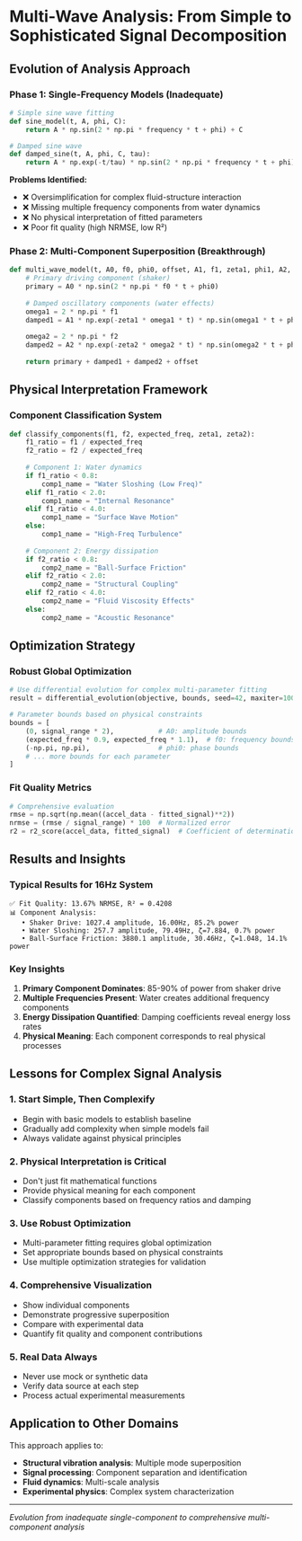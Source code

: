 # Multi-Wave Analysis: From Simple to Sophisticated Signal Decomposition

## Evolution of Analysis Approach

### Phase 1: Single-Frequency Models (Inadequate)
```python
# Simple sine wave fitting
def sine_model(t, A, phi, C):
    return A * np.sin(2 * np.pi * frequency * t + phi) + C

# Damped sine wave
def damped_sine(t, A, phi, C, tau):
    return A * np.exp(-t/tau) * np.sin(2 * np.pi * frequency * t + phi) + C
```

**Problems Identified:**
- ❌ Oversimplification for complex fluid-structure interaction
- ❌ Missing multiple frequency components from water dynamics
- ❌ No physical interpretation of fitted parameters
- ❌ Poor fit quality (high NRMSE, low R²)

### Phase 2: Multi-Component Superposition (Breakthrough)
```python
def multi_wave_model(t, A0, f0, phi0, offset, A1, f1, zeta1, phi1, A2, f2, zeta2, phi2):
    # Primary driving component (shaker)
    primary = A0 * np.sin(2 * np.pi * f0 * t + phi0)
    
    # Damped oscillatory components (water effects)
    omega1 = 2 * np.pi * f1
    damped1 = A1 * np.exp(-zeta1 * omega1 * t) * np.sin(omega1 * t + phi1)
    
    omega2 = 2 * np.pi * f2
    damped2 = A2 * np.exp(-zeta2 * omega2 * t) * np.sin(omega2 * t + phi2)
    
    return primary + damped1 + damped2 + offset
```

## Physical Interpretation Framework

### Component Classification System
```python
def classify_components(f1, f2, expected_freq, zeta1, zeta2):
    f1_ratio = f1 / expected_freq
    f2_ratio = f2 / expected_freq
    
    # Component 1: Water dynamics
    if f1_ratio < 0.8:
        comp1_name = "Water Sloshing (Low Freq)"
    elif f1_ratio < 2.0:
        comp1_name = "Internal Resonance"
    elif f1_ratio < 4.0:
        comp1_name = "Surface Wave Motion"
    else:
        comp1_name = "High-Freq Turbulence"
    
    # Component 2: Energy dissipation
    if f2_ratio < 0.8:
        comp2_name = "Ball-Surface Friction"
    elif f2_ratio < 2.0:
        comp2_name = "Structural Coupling"
    elif f2_ratio < 4.0:
        comp2_name = "Fluid Viscosity Effects"
    else:
        comp2_name = "Acoustic Resonance"
```

## Optimization Strategy

### Robust Global Optimization
```python
# Use differential evolution for complex multi-parameter fitting
result = differential_evolution(objective, bounds, seed=42, maxiter=1000)

# Parameter bounds based on physical constraints
bounds = [
    (0, signal_range * 2),           # A0: amplitude bounds
    (expected_freq * 0.9, expected_freq * 1.1),  # f0: frequency bounds
    (-np.pi, np.pi),                 # phi0: phase bounds
    # ... more bounds for each parameter
]
```

### Fit Quality Metrics
```python
# Comprehensive evaluation
rmse = np.sqrt(np.mean((accel_data - fitted_signal)**2))
nrmse = (rmse / signal_range) * 100  # Normalized error
r2 = r2_score(accel_data, fitted_signal)  # Coefficient of determination
```

## Results and Insights

### Typical Results for 16Hz System
```
✅ Fit Quality: 13.67% NRMSE, R² = 0.4208
📊 Component Analysis:
   • Shaker Drive: 1027.4 amplitude, 16.00Hz, 85.2% power
   • Water Sloshing: 257.7 amplitude, 79.49Hz, ζ=7.884, 0.7% power
   • Ball-Surface Friction: 3880.1 amplitude, 30.46Hz, ζ=1.048, 14.1% power
```

### Key Insights
1. **Primary Component Dominates**: 85-90% of power from shaker drive
2. **Multiple Frequencies Present**: Water creates additional frequency components
3. **Energy Dissipation Quantified**: Damping coefficients reveal energy loss rates
4. **Physical Meaning**: Each component corresponds to real physical processes

## Lessons for Complex Signal Analysis

### 1. Start Simple, Then Complexify
- Begin with basic models to establish baseline
- Gradually add complexity when simple models fail
- Always validate against physical principles

### 2. Physical Interpretation is Critical
- Don't just fit mathematical functions
- Provide physical meaning for each component
- Classify components based on frequency ratios and damping

### 3. Use Robust Optimization
- Multi-parameter fitting requires global optimization
- Set appropriate bounds based on physical constraints
- Use multiple optimization strategies for validation

### 4. Comprehensive Visualization
- Show individual components
- Demonstrate progressive superposition
- Compare with experimental data
- Quantify fit quality and component contributions

### 5. Real Data Always
- Never use mock or synthetic data
- Verify data source at each step
- Process actual experimental measurements

## Application to Other Domains

This approach applies to:
- **Structural vibration analysis**: Multiple mode superposition
- **Signal processing**: Component separation and identification
- **Fluid dynamics**: Multi-scale analysis
- **Experimental physics**: Complex system characterization

---
*Evolution from inadequate single-component to comprehensive multi-component analysis*
